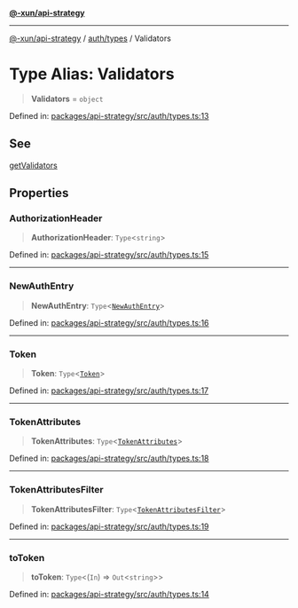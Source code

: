 [**@-xun/api-strategy**](../../../README.md)

***

[@-xun/api-strategy](../../../README.md) / [auth/types](../README.md) / Validators

# Type Alias: Validators

> **Validators** = `object`

Defined in: [packages/api-strategy/src/auth/types.ts:13](https://github.com/Xunnamius/api-utils/blob/60a2178cffe0885ecc2a390e9b6bc795373b5e0b/packages/api-strategy/src/auth/types.ts#L13)

## See

[getValidators](../functions/getValidators.md)

## Properties

### AuthorizationHeader

> **AuthorizationHeader**: `Type`\<`string`\>

Defined in: [packages/api-strategy/src/auth/types.ts:15](https://github.com/Xunnamius/api-utils/blob/60a2178cffe0885ecc2a390e9b6bc795373b5e0b/packages/api-strategy/src/auth/types.ts#L15)

***

### NewAuthEntry

> **NewAuthEntry**: `Type`\<[`NewAuthEntry`](NewAuthEntry.md)\>

Defined in: [packages/api-strategy/src/auth/types.ts:16](https://github.com/Xunnamius/api-utils/blob/60a2178cffe0885ecc2a390e9b6bc795373b5e0b/packages/api-strategy/src/auth/types.ts#L16)

***

### Token

> **Token**: `Type`\<[`Token`](Token.md)\>

Defined in: [packages/api-strategy/src/auth/types.ts:17](https://github.com/Xunnamius/api-utils/blob/60a2178cffe0885ecc2a390e9b6bc795373b5e0b/packages/api-strategy/src/auth/types.ts#L17)

***

### TokenAttributes

> **TokenAttributes**: `Type`\<[`TokenAttributes`](TokenAttributes.md)\>

Defined in: [packages/api-strategy/src/auth/types.ts:18](https://github.com/Xunnamius/api-utils/blob/60a2178cffe0885ecc2a390e9b6bc795373b5e0b/packages/api-strategy/src/auth/types.ts#L18)

***

### TokenAttributesFilter

> **TokenAttributesFilter**: `Type`\<[`TokenAttributesFilter`](TokenAttributesFilter.md)\>

Defined in: [packages/api-strategy/src/auth/types.ts:19](https://github.com/Xunnamius/api-utils/blob/60a2178cffe0885ecc2a390e9b6bc795373b5e0b/packages/api-strategy/src/auth/types.ts#L19)

***

### toToken

> **toToken**: `Type`\<(`In`) => `Out`\<`string`\>\>

Defined in: [packages/api-strategy/src/auth/types.ts:14](https://github.com/Xunnamius/api-utils/blob/60a2178cffe0885ecc2a390e9b6bc795373b5e0b/packages/api-strategy/src/auth/types.ts#L14)
